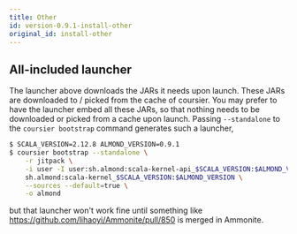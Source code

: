 ```yaml
---
title: Other
id: version-0.9.1-install-other
original_id: install-other
---
```


## All-included launcher

The launcher above downloads the JARs it needs upon launch. These JARs are downloaded to /
picked from the cache of coursier. You may prefer to have the launcher embed all these JARs,
so that nothing needs to be downloaded or picked from a cache upon launch. Passing
`--standalone` to the `coursier bootstrap` command generates such a launcher,

```bash
$ SCALA_VERSION=2.12.8 ALMOND_VERSION=0.9.1
$ coursier bootstrap --standalone \
    -r jitpack \
    -i user -I user:sh.almond:scala-kernel-api_$SCALA_VERSION:$ALMOND_VERSION \
    sh.almond:scala-kernel_$SCALA_VERSION:$ALMOND_VERSION \
    --sources --default=true \
    -o almond
```

but that launcher won't work fine until something like https://github.com/lihaoyi/Ammonite/pull/850
is merged in Ammonite.

